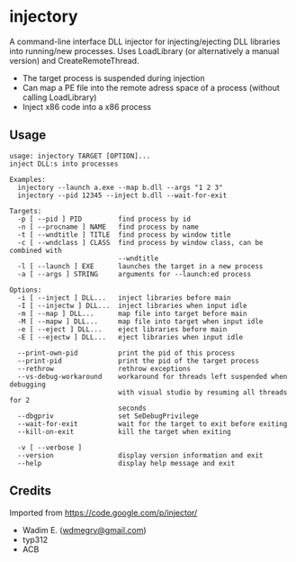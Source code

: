 # injectory
A command-line interface DLL injector for injecting/ejecting DLL libraries into running/new processes.
Uses LoadLibrary (or alternatively a manual version) and CreateRemoteThread.

- The target process is suspended during injection
- Can map a PE file into the remote adress space of a process (without calling LoadLibrary)
- Inject x86 code into a x86 process

## Usage
```
usage: injectory TARGET [OPTION]...
inject DLL:s into processes

Examples:
  injectory --launch a.exe --map b.dll --args "1 2 3"
  injectory --pid 12345 --inject b.dll --wait-for-exit

Targets:
  -p [ --pid ] PID         find process by id
  -n [ --procname ] NAME   find process by name
  -t [ --wndtitle ] TITLE  find process by window title
  -c [ --wndclass ] CLASS  find process by window class, can be combined with
                           --wndtitle
  -l [ --launch ] EXE      launches the target in a new process
  -a [ --args ] STRING     arguments for --launch:ed process

Options:
  -i [ --inject ] DLL...   inject libraries before main
  -I [ --injectw ] DLL...  inject libraries when input idle
  -m [ --map ] DLL...      map file into target before main
  -M [ --mapw ] DLL...     map file into target when input idle
  -e [ --eject ] DLL...    eject libraries before main
  -E [ --ejectw ] DLL...   eject libraries when input idle

  --print-own-pid          print the pid of this process
  --print-pid              print the pid of the target process
  --rethrow                rethrow exceptions
  --vs-debug-workaround    workaround for threads left suspended when debugging
                           with visual studio by resuming all threads for 2
                           seconds
  --dbgpriv                set SeDebugPrivilege
  --wait-for-exit          wait for the target to exit before exiting
  --kill-on-exit           kill the target when exiting

  -v [ --verbose ]
  --version                display version information and exit
  --help                   display help message and exit
```

## Credits
Imported from https://code.google.com/p/injector/
- Wadim E. (wdmegrv@gmail.com)
- typ312
- ACB
